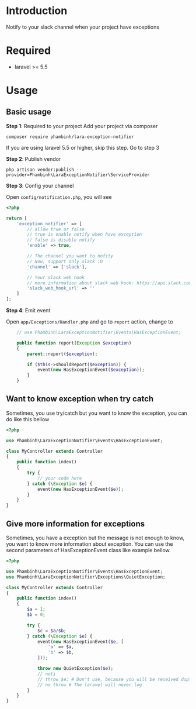 # Introduction
Notify to your slack channel when your project have exceptions

# Required
* laravel >= 5.5

# Usage

## Basic usage

**Step 1**: Required to your project
Add your project via composer

`composer require phambinh/lara-exception-notifier`

If you are using laravel 5.5 or higher, skip this step. Go to step 3

**Step 2**: Publish vendor

`php artisan vendor:publish --provider=Phambinh\LaraExceptionNotifier\ServiceProvider`

**Step 3**: Config your channel

Open `config/notification.php`, you will see

```php
<?php

return [
    'exception_notifier' => [
        // allow true or false
        // true is enable notify when have exception
        // false is disable notify
        'enable' => true,

        // The channel you want to nofity
        // Now, support only slack :D
        'channel' => ['slack'],

        // Your slack web hook
        // more information about slack web hook: https://api.slack.com/incoming-webhooks
        'slack_web_hook_url' => ''
    ]
];
```

**Step 4**: Emit event

Open `app/Exceptions/Handler.php` and go to `report` action, change to

```php
    // use Phambinh\LaraExceptionNotifier\Events\HasExceptionEvent;

    public function report(Exception $exception)
    {
        parent::report($exception);

        if ($this->shouldReport($exception)) {
            event(new HasExceptionEvent($exception));
        }
    }
```

## Want to know exception when try catch

Sometimes, you use try/catch but you want to know the exception, you can do like this bellow
```php
<?php

use Phambinh\LaraExceptionNotifier\Events\HasExceptionEvent;

class MyController extends Controller
{
    public function index()
    {
        try {
            // your code here
        } catch (\Exception $e) {
            event(new HasExceptionEvent($e));
        }
    }
}
```

## Give more information for exceptions

Sometimes, you have a exception but the message is not enough to know, you want to know more information about exception. You can use the second parameters of HasExceptionEvent class like example bellow.

```php
<?php

use Phambinh\LaraExceptionNotifier\Events\HasExceptionEvent;
use Phambinh\LaraExceptionNotifier\Exceptions\QuietException;

class MyController extends Controller
{
    public function index()
    {
        $a = 1;
        $b = 0;

        try {
            $c = $a/$b;
        } catch (\Exception $e) {
            event(new HasExceptionEvent($e, [
                'a' => $a,
                'b' => $b,
            ]));

            throw new QuietException($e);
            // noti
            // throw $e; # Don't use, because you will be received duplicate message
            // no throw # The laravel will never log
        }
    }
}
```
